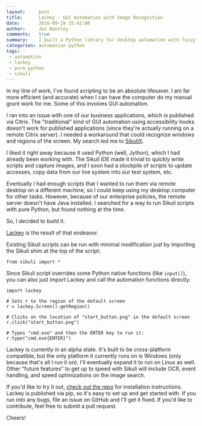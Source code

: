```yaml
---
layout:     post
title:      Lackey - GUI Automation with Image Recognition
date:       2016-09-19 15:42:00
author:     Jon Winsley
comments:   true
summary:    I built a Python library for desktop automation with fuzzy image matching.
categories: automation python
tags:
 - automation
 - lackey
 - pure python
 - sikuli
---
```


In my line of work, I've found scripting to be an absolute lifesaver. I am far more efficient (and accurate) when I can have the computer do my manual grunt work for me. Some of this involves GUI automation.

I ran into an issue with one of our business applications, which is published via Citrix. The "traditional" kind of GUI automation using accessibility hooks doesn't work for published applications (since they're actually running on a remote Citrix server). I needed a workaround that could recognize windows and regions of the screen. My search led me to [SikuliX](http://sikulix.com/).

I liked it right away because it used Python (well, Jython), which I had already been working with. The Sikuli IDE made it trivial to quickly write scripts and capture images, and I soon had a stockpile of scripts to update accesses, copy data from our live system into our test system, etc.

Eventually I had enough scripts that I wanted to run them via remote desktop on a different machine, so I could keep using my desktop computer for other tasks. However, because of our enterprise policies, the remote server doesn't have Java installed. I searched for a way to run Sikuli scripts with pure Python, but found nothing at the time.

So, I decided to build it.

[Lackey](https://github.com/glitchassassin/lackey) is the result of that endeavor.

Existing Sikuli scripts can be run with minimal modification just by importing the Sikuli shim at the top of the script:

```
from sikuli import *
```

Since Sikuli script overrides some Python native functions (like `input()`), you can also just import Lackey and call the automation functions directly:

```
import lackey

# Sets r to the region of the default screen
r = lackey.Screen().getRegion()

# Clicks on the location of "start_button.png" in the default screen
r.click("start_button.png")

# Types "cmd.exe" and then the ENTER key to run it:
r.type("cmd.exe{ENTER}")
```

Lackey is currently in an alpha state. It's built to be cross-platform compatible, but the only platform it currently runs on is Windows (only because that's all I run it on). I'll eventually expand it to run on Linux as well. Other "future features" to get up to speed with Sikuli will include OCR, event handling, and speed optimizations on the image search.

If you'd like to try it out, [check out the repo](https://github.com/glitchassassin/lackey) for installation instructions. Lackey is published via pip, so it's easy to set up and get started with. If you run into any bugs, file an issue on GitHub and I'll get it fixed. If you'd like to contribute, feel free to submit a pull request.

Cheers!
